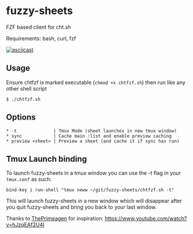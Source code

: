 # fuzzy-sheets
FZF based client for cht.sh

Requirements: bash, curl, fzf

[![asciicast](https://asciinema.org/a/438252.svg)](https://asciinema.org/a/438252)

## Usage
Ensure chtfzf is marked executable (`chmod +x chtfzf.sh`) then run like any other shell script

    $ ./chtfzf.sh

## Options
    * -t              | Tmux Mode (sheet launches in new tmux window)
    * sync            | Cache main :list and enable preview caching
    * preview <sheet> | Preview a sheet (and cache it if sync has run)

## Tmux Launch binding
To launch fuzzy-sheets in a tmux window you can use the -t flag in your `tmux.conf` as such:

    bind-key i run-shell "tmux neww ~/git/fuzzy-sheets/chtfzf.sh -t"

This will launch fuzzy-sheets in a new window which will disappear after you quit fuzzy-sheets and bring you back to your last window.

Thanks to [ThePrimeagen](https://github.com/ThePrimeagen) for inspiration: https://www.youtube.com/watch?v=hJzqEAf2U4I

